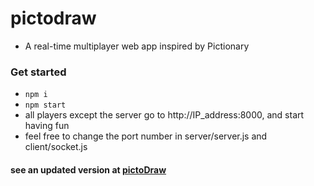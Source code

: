 # pictodraw

-  A real-time multiplayer web app inspired by Pictionary

### Get started
- `npm i`
- `npm start`
- all players except the server go to http://IP_address:8000, and start having fun
- feel free to change the port number in server/server.js and client/socket.js

#### see an updated version at [pictoDraw](https://github.com/CSUniB/pictodraw)
